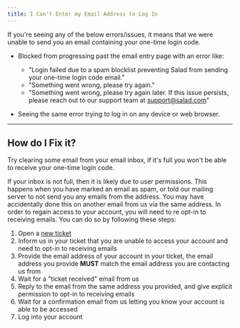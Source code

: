 ```yaml
---
title: I Can't Enter my Email Address to Log In
---
```


If you're seeing any of the below errors/issues, it means that we were unable to send you an email containing your
one-time login code.

- Blocked from progressing past the email entry page with an error like:
  - "Login failed due to a spam blocklist preventing Salad from sending your one-time login code email."
  - "Something went wrong, please try again."
  - "Something went wrong, please try again later. If this issue persists, please reach out to our support team at
    support@salad.com"

- Seeing the same error trying to log in on any device or web browser.

---

## How do I Fix it?

Try clearing some email from your email inbox, if it's full you won't be able to receive your one-time login code.

If your inbox is not full, then it is likely due to user permissions. This happens when you have marked an email as
spam, or told our mailing server to not send you any emails from the address. You may have accidentally done this on
another email from us via the same address. In order to regain access to your account, you will need to re opt-in to
receiving emails. You can do so by following these steps:

1. Open a [new ticket](/docs/Guides/Your-PC/216-how-to-create-a-support-ticket)
2. Inform us in your ticket that you are unable to access your account and need to opt-in to receiving emails
3. Provide the email address of your account in your ticket, the email address you provide **MUST** match the email
   address you are contacting us from
4. Wait for a "ticket received" email from us
5. Reply to the email from the same address you provided, and give explicit permission to opt-in to receiving emails
6. Wait for a confirmation email from us letting you know your account is able to be accessed
7. Log into your account
